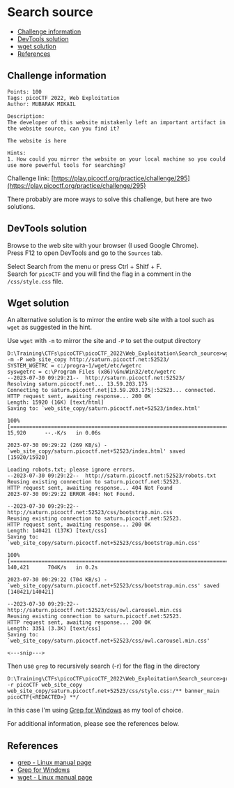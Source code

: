 # Search source

- [Challenge information](#challenge-information)
- [DevTools solution](#devtools-solution)
- [wget solution](#wget-solution)
- [References](#references)

## Challenge information
```
Points: 100
Tags: picoCTF 2022, Web Exploitation
Author: MUBARAK MIKAIL

Description:
The developer of this website mistakenly left an important artifact in the website source, can you find it?

The website is here

Hints:
1. How could you mirror the website on your local machine so you could use more powerful tools for searching?
```
Challenge link: [https://play.picoctf.org/practice/challenge/295](https://play.picoctf.org/practice/challenge/295)

There probably are more ways to solve this challenge, but here are two solutions.

## DevTools solution

Browse to the web site with your browser (I used Google Chrome).  
Press F12 to open DevTools and go to the `Sources` tab.

Select Search from the menu or press Ctrl + Shitf + F.  
Search for `picoCTF` and you will find the flag in a comment in the `/css/style.css` file.

## Wget solution

An alternative solution is to mirror the entire web site with a tool such as `wget` as suggested in the hint.

Use `wget` with `-m` to mirror the site and `-P` to set the output directory
```
D:\Training\CTFs\picoCTF\picoCTF_2022\Web_Exploitation\Search_source>wget -m -P web_site_copy http://saturn.picoctf.net:52523/
SYSTEM_WGETRC = c:/progra~1/wget/etc/wgetrc
syswgetrc = c:\Program Files (x86)\GnuWin32/etc/wgetrc
--2023-07-30 09:29:21--  http://saturn.picoctf.net:52523/
Resolving saturn.picoctf.net... 13.59.203.175
Connecting to saturn.picoctf.net|13.59.203.175|:52523... connected.
HTTP request sent, awaiting response... 200 OK
Length: 15920 (16K) [text/html]
Saving to: `web_site_copy/saturn.picoctf.net+52523/index.html'

100%[============================================================================================================>] 15,920      --.-K/s   in 0.06s

2023-07-30 09:29:22 (269 KB/s) - `web_site_copy/saturn.picoctf.net+52523/index.html' saved [15920/15920]

Loading robots.txt; please ignore errors.
--2023-07-30 09:29:22--  http://saturn.picoctf.net:52523/robots.txt
Reusing existing connection to saturn.picoctf.net:52523.
HTTP request sent, awaiting response... 404 Not Found
2023-07-30 09:29:22 ERROR 404: Not Found.

--2023-07-30 09:29:22--  http://saturn.picoctf.net:52523/css/bootstrap.min.css
Reusing existing connection to saturn.picoctf.net:52523.
HTTP request sent, awaiting response... 200 OK
Length: 140421 (137K) [text/css]
Saving to: `web_site_copy/saturn.picoctf.net+52523/css/bootstrap.min.css'

100%[============================================================================================================>] 140,421      704K/s   in 0.2s

2023-07-30 09:29:22 (704 KB/s) - `web_site_copy/saturn.picoctf.net+52523/css/bootstrap.min.css' saved [140421/140421]

--2023-07-30 09:29:22--  http://saturn.picoctf.net:52523/css/owl.carousel.min.css
Reusing existing connection to saturn.picoctf.net:52523.
HTTP request sent, awaiting response... 200 OK
Length: 3351 (3.3K) [text/css]
Saving to: `web_site_copy/saturn.picoctf.net+52523/css/owl.carousel.min.css'

<---snip--->
```

Then use `grep` to recursively search (-r) for the flag in the directory
```
D:\Training\CTFs\picoCTF\picoCTF_2022\Web_Exploitation\Search_source>grep -r picoCTF web_site_copy
web_site_copy/saturn.picoctf.net+52523/css/style.css:/** banner_main picoCTF{<REDACTED>} **/
```

In this case I'm using [Grep for Windows](https://gnuwin32.sourceforge.net/packages/grep.htm) as my tool of choice.

For additional information, please see the references below.

## References

- [grep - Linux manual page](https://man7.org/linux/man-pages/man1/grep.1.html)
- [Grep for Windows](https://gnuwin32.sourceforge.net/packages/grep.htm)
- [wget - Linux manual page](https://man7.org/linux/man-pages/man1/wget.1.html)
